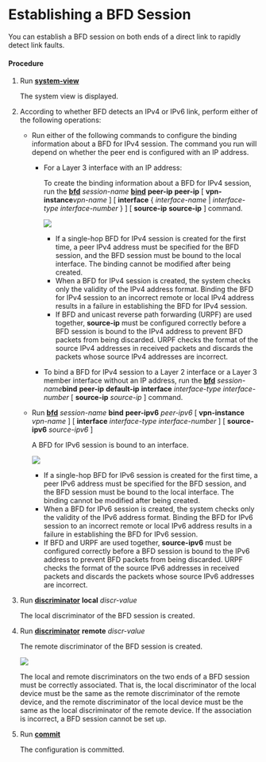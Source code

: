 Establishing a BFD Session
==========================

You can establish a BFD session on both ends of a direct link to rapidly detect link faults.

#### Procedure

1. Run [**system-view**](cmdqueryname=system-view)
   
   
   
   The system view is displayed.
2. According to whether BFD detects an IPv4 or IPv6 link, perform either of the following operations:
   
   
   * Run either of the following commands to configure the binding information about a BFD for IPv4 session. The command you run will depend on whether the peer end is configured with an IP address.
     + For a Layer 3 interface with an IP address:
       
       To create the binding information about a BFD for IPv4 session, run the [**bfd**](cmdqueryname=bfd) *session-name* **[**bind**](cmdqueryname=bind)** **peer-ip** **peer-ip** [ **vpn-instance***vpn-name* ] [ **interface** { *interface-name* | *interface-type* *interface-number* } ] [ **source-ip** **source-ip** ] command.
       
       ![](../../../../public_sys-resources/note_3.0-en-us.png) 
       - If a single-hop BFD for IPv4 session is created for the first time, a peer IPv4 address must be specified for the BFD session, and the BFD session must be bound to the local interface. The binding cannot be modified after being created.
       - When a BFD for IPv4 session is created, the system checks only the validity of the IPv4 address format. Binding the BFD for IPv4 session to an incorrect remote or local IPv4 address results in a failure in establishing the BFD for IPv4 session.
       - If BFD and unicast reverse path forwarding (URPF) are used together, **source-ip** must be configured correctly before a BFD session is bound to the IPv4 address to prevent BFD packets from being discarded. URPF checks the format of the source IPv4 addresses in received packets and discards the packets whose source IPv4 addresses are incorrect.
     + To bind a BFD for IPv4 session to a Layer 2 interface or a Layer 3 member interface without an IP address, run the [**bfd**](cmdqueryname=bfd) *session-name***bind** **peer-ip** **default-ip** **interface** *interface-type interface-number* [ **source-ip** *source-ip* ] command.
   * Run [**bfd**](cmdqueryname=bfd) *session-name* **bind** **peer-ipv6** *peer-ipv6* [ **vpn-instance** *vpn-name* ] [ **interface** *interface-type* *interface-number* ] [ **source-ipv6** *source-ipv6* ]
     
     A BFD for IPv6 session is bound to an interface.
     
     ![](../../../../public_sys-resources/note_3.0-en-us.png) 
     + If a single-hop BFD for IPv6 session is created for the first time, a peer IPv6 address must be specified for the BFD session, and the BFD session must be bound to the local interface. The binding cannot be modified after being created.
     + When a BFD for IPv6 session is created, the system checks only the validity of the IPv6 address format. Binding the BFD for IPv6 session to an incorrect remote or local IPv6 address results in a failure in establishing the BFD for IPv6 session.
     + If BFD and URPF are used together, **source-ipv6** must be configured correctly before a BFD session is bound to the IPv6 address to prevent BFD packets from being discarded. URPF checks the format of the source IPv6 addresses in received packets and discards the packets whose source IPv6 addresses are incorrect.
3. Run [**discriminator**](cmdqueryname=discriminator) **local** *discr-value*
   
   
   
   The local discriminator of the BFD session is created.
4. Run [**discriminator**](cmdqueryname=discriminator) **remote** *discr-value*
   
   
   
   The remote discriminator of the BFD session is created.
   
   
   
   ![](../../../../public_sys-resources/note_3.0-en-us.png) 
   
   The local and remote discriminators on the two ends of a BFD session must be correctly associated. That is, the local discriminator of the local device must be the same as the remote discriminator of the remote device, and the remote discriminator of the local device must be the same as the local discriminator of the remote device. If the association is incorrect, a BFD session cannot be set up.
5. Run [**commit**](cmdqueryname=commit)
   
   
   
   The configuration is committed.